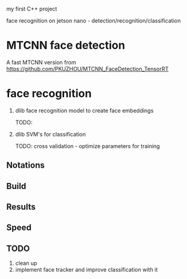 my first C++ project

face recognition on jetson nano - detection/recognition/classification

# MTCNN face detection

A fast MTCNN version from https://github.com/PKUZHOU/MTCNN_FaceDetection_TensorRT

# face recognition

1. dlib face recognition model to create face embeddings
    
    TODO: 
    
2. dlib SVM's for classification
    
    TODO: cross validation - optimize parameters for training

## Notations

## Build

## Results

## Speed

## TODO
1. clean up
2. implement face tracker and improve classification with it

